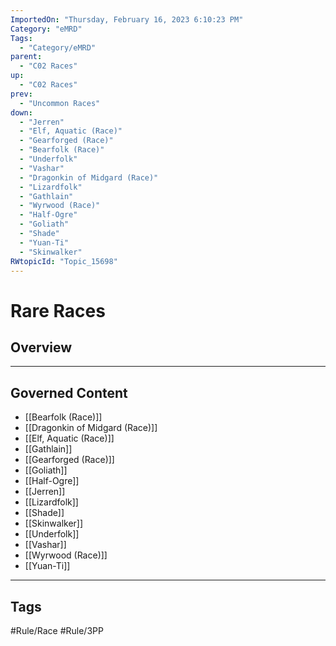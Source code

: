 ```yaml
---
ImportedOn: "Thursday, February 16, 2023 6:10:23 PM"
Category: "eMRD"
Tags:
  - "Category/eMRD"
parent:
  - "C02 Races"
up:
  - "C02 Races"
prev:
  - "Uncommon Races"
down:
  - "Jerren"
  - "Elf, Aquatic (Race)"
  - "Gearforged (Race)"
  - "Bearfolk (Race)"
  - "Underfolk"
  - "Vashar"
  - "Dragonkin of Midgard (Race)"
  - "Lizardfolk"
  - "Gathlain"
  - "Wyrwood (Race)"
  - "Half-Ogre"
  - "Goliath"
  - "Shade"
  - "Yuan-Ti"
  - "Skinwalker"
RWtopicId: "Topic_15698"
---
```

# Rare Races
## Overview
---
## Governed Content
- [[Bearfolk (Race)]]
- [[Dragonkin of Midgard (Race)]]
- [[Elf, Aquatic (Race)]]
- [[Gathlain]]
- [[Gearforged (Race)]]
- [[Goliath]]
- [[Half-Ogre]]
- [[Jerren]]
- [[Lizardfolk]]
- [[Shade]]
- [[Skinwalker]]
- [[Underfolk]]
- [[Vashar]]
- [[Wyrwood (Race)]]
- [[Yuan-Ti]]


---
## Tags
#Rule/Race #Rule/3PP

